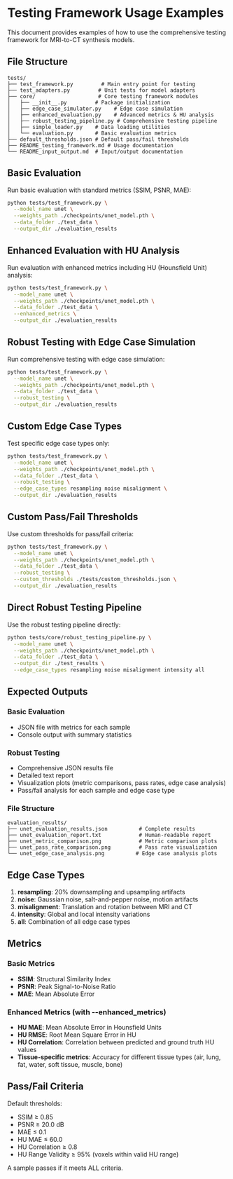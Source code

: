 # Testing Framework Usage Examples

This document provides examples of how to use the comprehensive testing framework for MRI-to-CT synthesis models.

## File Structure

```
tests/
├── test_framework.py         # Main entry point for testing
├── test_adapters.py         # Unit tests for model adapters
├── core/                    # Core testing framework modules
│   ├── __init__.py         # Package initialization
│   ├── edge_case_simulator.py    # Edge case simulation
│   ├── enhanced_evaluation.py    # Advanced metrics & HU analysis
│   ├── robust_testing_pipeline.py # Comprehensive testing pipeline
│   ├── simple_loader.py    # Data loading utilities
│   └── evaluation.py       # Basic evaluation metrics
├── default_thresholds.json # Default pass/fail thresholds
├── README_testing_framework.md # Usage documentation
└── README_input_output.md  # Input/output documentation
```

## Basic Evaluation

Run basic evaluation with standard metrics (SSIM, PSNR, MAE):

```bash
python tests/test_framework.py \
  --model_name unet \
  --weights_path ./checkpoints/unet_model.pth \
  --data_folder ./test_data \
  --output_dir ./evaluation_results
```

## Enhanced Evaluation with HU Analysis

Run evaluation with enhanced metrics including HU (Hounsfield Unit) analysis:

```bash
python tests/test_framework.py \
  --model_name unet \
  --weights_path ./checkpoints/unet_model.pth \
  --data_folder ./test_data \
  --enhanced_metrics \
  --output_dir ./evaluation_results
```

## Robust Testing with Edge Case Simulation

Run comprehensive testing with edge case simulation:

```bash
python tests/test_framework.py \
  --model_name unet \
  --weights_path ./checkpoints/unet_model.pth \
  --data_folder ./test_data \
  --robust_testing \
  --output_dir ./evaluation_results
```

## Custom Edge Case Types

Test specific edge case types only:

```bash
python tests/test_framework.py \
  --model_name unet \
  --weights_path ./checkpoints/unet_model.pth \
  --data_folder ./test_data \
  --robust_testing \
  --edge_case_types resampling noise misalignment \
  --output_dir ./evaluation_results
```

## Custom Pass/Fail Thresholds

Use custom thresholds for pass/fail criteria:

```bash
python tests/test_framework.py \
  --model_name unet \
  --weights_path ./checkpoints/unet_model.pth \
  --data_folder ./test_data \
  --robust_testing \
  --custom_thresholds ./tests/custom_thresholds.json \
  --output_dir ./evaluation_results
```

## Direct Robust Testing Pipeline

Use the robust testing pipeline directly:

```bash
python tests/core/robust_testing_pipeline.py \
  --model_name unet \
  --weights_path ./checkpoints/unet_model.pth \
  --data_folder ./test_data \
  --output_dir ./test_results \
  --edge_case_types resampling noise misalignment intensity all
```

## Expected Outputs

### Basic Evaluation
- JSON file with metrics for each sample
- Console output with summary statistics

### Robust Testing
- Comprehensive JSON results file
- Detailed text report
- Visualization plots (metric comparisons, pass rates, edge case analysis)
- Pass/fail analysis for each sample and edge case type

### File Structure
```
evaluation_results/
├── unet_evaluation_results.json          # Complete results
├── unet_evaluation_report.txt            # Human-readable report
├── unet_metric_comparison.png            # Metric comparison plots
├── unet_pass_rate_comparison.png         # Pass rate visualization
└── unet_edge_case_analysis.png          # Edge case analysis plots
```

## Edge Case Types

1. **resampling**: 20% downsampling and upsampling artifacts
2. **noise**: Gaussian noise, salt-and-pepper noise, motion artifacts
3. **misalignment**: Translation and rotation between MRI and CT
4. **intensity**: Global and local intensity variations
5. **all**: Combination of all edge case types

## Metrics

### Basic Metrics
- **SSIM**: Structural Similarity Index
- **PSNR**: Peak Signal-to-Noise Ratio
- **MAE**: Mean Absolute Error

### Enhanced Metrics (with --enhanced_metrics)
- **HU MAE**: Mean Absolute Error in Hounsfield Units
- **HU RMSE**: Root Mean Square Error in HU
- **HU Correlation**: Correlation between predicted and ground truth HU values
- **Tissue-specific metrics**: Accuracy for different tissue types (air, lung, fat, water, soft tissue, muscle, bone)

## Pass/Fail Criteria

Default thresholds:
- SSIM ≥ 0.85
- PSNR ≥ 20.0 dB
- MAE ≤ 0.1
- HU MAE ≤ 60.0
- HU Correlation ≥ 0.8
- HU Range Validity ≥ 95% (voxels within valid HU range)

A sample passes if it meets ALL criteria.
